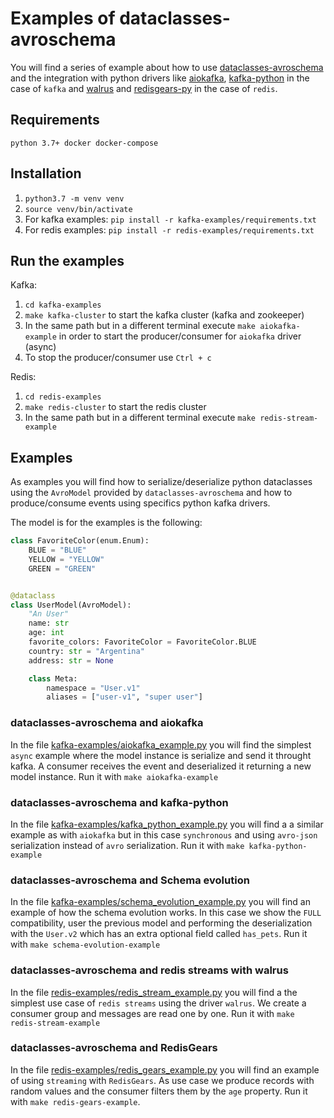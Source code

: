 # Examples of dataclasses-avroschema

You will find a series of example about how to use [dataclasses-avroschema](https://github.com/marcosschroh/dataclasses-avroschema) and the integration with python drivers like [aiokafka](https://github.com/aio-libs/aiokafka), [kafka-python](https://github.com/dpkp/kafka-python) in the case of `kafka` and [walrus](https://github.com/coleifer/walrus) and [redisgears-py](https://github.com/RedisGears/redisgears-py) in the case of `redis`.

## Requirements

`python 3.7+ docker docker-compose`

## Installation

1. `python3.7 -m venv venv`
2. `source venv/bin/activate`
3. For kafka examples: `pip install -r kafka-examples/requirements.txt`
4. For redis examples: `pip install -r redis-examples/requirements.txt`

## Run the examples

Kafka:

1. `cd kafka-examples`
2. `make kafka-cluster` to start the kafka cluster (kafka and zookeeper)
3. In the same path but in a different terminal execute `make aiokafka-example` in order to start the producer/consumer for `aiokafka` driver (async)
4. To stop the producer/consumer use `Ctrl + c`

Redis:

1. `cd redis-examples`
2. `make redis-cluster` to start the redis cluster
3. In the same path but in a different terminal execute `make redis-stream-example`

## Examples

As examples you will find how to serialize/deserialize python dataclasses using the `AvroModel` provided by `dataclasses-avroschema` and how to produce/consume events using specifics python kafka drivers.

The model is for the examples is the following:

```python
class FavoriteColor(enum.Enum):
    BLUE = "BLUE"
    YELLOW = "YELLOW"
    GREEN = "GREEN"


@dataclass
class UserModel(AvroModel):
    "An User"
    name: str
    age: int
    favorite_colors: FavoriteColor = FavoriteColor.BLUE
    country: str = "Argentina"
    address: str = None

    class Meta:
        namespace = "User.v1"
        aliases = ["user-v1", "super user"]
```

### dataclasses-avroschema and aiokafka

In the file [kafka-examples/aiokafka_example.py](https://github.com/marcosschroh/dataclasses-avroschema/blob/master/examples/kafka-examples/aiokafka_example.py) you will find the simplest `async` example where the model instance is serialize and send it throught kafka. A consumer receives the event and deserialized it returning a new model instance. Run it with `make aiokafka-example`

### dataclasses-avroschema and kafka-python

In the file [kafka-examples/kafka_python_example.py](https://github.com/marcosschroh/dataclasses-avroschema/blob/master/examples/kafka-examples/kafka_python_example.py) you will find a a similar example as with `aiokafka` but in this case `synchronous` and using `avro-json` serialization instead of `avro` serialization. Run it with `make kafka-python-example`

### dataclasses-avroschema and Schema evolution

In the file [kafka-examples/schema_evolution_example.py](https://github.com/marcosschroh/dataclasses-avroschema/blob/master/examples/kafka-examples/schema_evolution_example.py) you will find an example of how the schema evolution works. In this case we show the `FULL` compatibility, user the previous model and performing the deserialization with the `User.v2` which has an extra optional field called `has_pets`. Run it with `make schema-evolution-example`

### dataclasses-avroschema and redis streams with walrus

In the file [redis-examples/redis_stream_example.py](https://github.com/marcosschroh/dataclasses-avroschema/blob/master/examples/redis-examples/redis_stream_example.py) you will find a the simplest use case of `redis streams` using the driver `walrus`. We create a consumer group and messages are read one by one. Run it with `make redis-stream-example`

### dataclasses-avroschema and RedisGears

In the file [redis-examples/redis_gears_example.py](https://github.com/marcosschroh/dataclasses-avroschema/blob/master/examples/redis-examples/redis_stream_example.py) you will find an example of using `streaming` with `RedisGears`. As use case we produce records with random values and the consumer filters them by the `age` property. Run it with `make redis-gears-example`.

